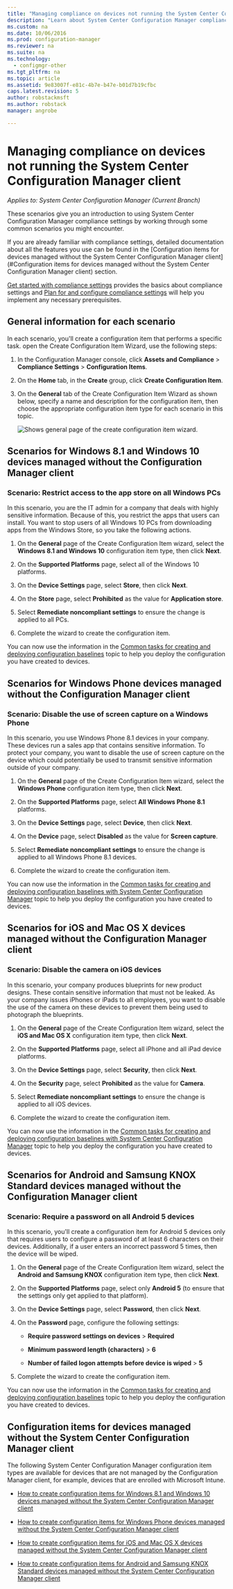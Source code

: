 ```yaml
---
title: "Managing compliance on devices not running the System Center Configuration Manager client | Microsoft Docs"
description: "Learn about System Center Configuration Manager compliance settings by working through some common scenarios."
ms.custom: na
ms.date: 10/06/2016
ms.prod: configuration-manager
ms.reviewer: na
ms.suite: na
ms.technology:
  - configmgr-other
ms.tgt_pltfrm: na
ms.topic: article
ms.assetid: 9e83007f-e81c-4b7e-b47e-b01d7b19cfbc
caps.latest.revision: 5
author: robstackmsftms.author: robstackmanager: angrobe

---
```

# Managing compliance on devices not running the System Center Configuration Manager client*Applies to: System Center Configuration Manager (Current Branch)*
These scenarios give you an introduction to using System Center Configuration Manager compliance settings by working through some common scenarios you might encounter.  

 If you are already familiar with compliance settings, detailed documentation about all the features you use can be found in the [Configuration items for devices managed without the System Center Configuration Manager client](#Configuration items for devices managed without the System Center Configuration Manager client) section.  

 [Get started with compliance settings](../../compliance/get-started/get-started-with-compliance-settings.md) provides the basics about compliance settings and [Plan for and configure compliance settings](../../compliance/plan-design/plan-for-and-configure-compliance-settings.md) will help you implement any necessary prerequisites.  

## General information for each scenario  
 In each scenario, you'll create a configuration item that performs a specific task. open the Create Configuration Item Wizard, use the following steps:  

1.  In the Configuration Manager console, click **Assets and Compliance** > **Compliance Settings** > **Configuration Items**.  

3.  On the **Home** tab, in the **Create** group, click **Create Configuration Item**.  

4.  On the **General** tab of the Create Configuration Item Wizard as shown below, specify a name and description for the configuration item, then choose the appropriate configuration item type for each scenario in this topic.  

     ![Shows general page of the create configuration item wizard.](/sccm/compliance/plan-design/media/Compliance-Settings-Wizard---1.png)  

## Scenarios for Windows 8.1 and Windows 10 devices managed without the Configuration Manager client  

### Scenario: Restrict access to the app store on all Windows PCs  
 In this scenario, you are the IT admin for a company that deals with highly sensitive information. Because of this, you restrict the apps that users can install. You want to stop users of all Windows 10 PCs from downloading apps from the Windows Store, so you take the following actions.  

1.  On the **General** page of the Create Configuration Item wizard, select the **Windows 8.1 and Windows 10** configuration item type, then click **Next**.  

2.  On the **Supported Platforms** page, select all of the Windows 10 platforms.  

3.  On the **Device Settings** page, select **Store**, then click **Next**.  

4.  On the **Store** page, select **Prohibited** as the value for **Application store**.  

5.  Select **Remediate noncompliant settings** to ensure the change is applied to all PCs.  

6.  Complete the wizard to create the configuration item.  

 You can now use the information in the [Common tasks for creating and deploying configuration baselines](../../compliance/plan-design/common-tasks-for-creating-and-deploying-configuration-baselines.md) topic to help you deploy the configuration you have created to devices.  

## Scenarios for Windows Phone devices managed without the Configuration Manager client  

### Scenario: Disable the use of screen capture on a Windows Phone  
 In this scenario, you use Windows Phone 8.1 devices in your company. These devices run a sales app that contains sensitive information. To protect your company, you want to disable the use of screen capture on the device which could potentially be used to transmit sensitive information outside of your company.  

1.  On the **General** page of the Create Configuration Item wizard, select the **Windows Phone** configuration item type, then click **Next**.  

2.  On the **Supported Platforms** page, select **All Windows Phone 8.1** platforms.  

3.  On the **Device Settings** page, select **Device**, then click **Next**.  

4.  On the **Device** page, select **Disabled** as the value for **Screen capture**.  

5.  Select **Remediate noncompliant settings** to ensure the change is applied to all Windows Phone 8.1 devices.  

6.  Complete the wizard to create the configuration item.  

 You can now use the information in the [Common tasks for creating and deploying configuration baselines with System Center Configuration Manager](../../compliance/plan-design/common-tasks-for-creating-and-deploying-configuration-baselines.md) topic to help you deploy the configuration you have created to devices.  

## Scenarios for iOS and Mac OS X devices managed without the Configuration Manager client  

### Scenario: Disable the camera on iOS devices  
 In this scenario, your company produces blueprints for new product designs. These contain sensitive information that must not be leaked. As your company issues iPhones or iPads to all employees, you want to disable the use of the camera on these devices to prevent them being used to photograph the blueprints.  

1.  On the **General** page of the Create Configuration Item wizard, select the **iOS and Mac OS X** configuration item type, then click **Next**.  

2.  On the **Supported Platforms** page, select all iPhone and all iPad device platforms.  

3.  On the **Device Settings** page, select **Security**, then click **Next**.  

4.  On the **Security** page, select **Prohibited** as the value for **Camera**.  

5.  Select **Remediate noncompliant settings** to ensure the change is applied to all iOS devices.  

6.  Complete the wizard to create the configuration item.  

 You can now use the information in the [Common tasks for creating and deploying configuration baselines with System Center Configuration Manager](../../compliance/plan-design/common-tasks-for-creating-and-deploying-configuration-baselines.md) topic to help you deploy the configuration you have created to devices.  

## Scenarios for Android and Samsung KNOX Standard devices managed without the Configuration Manager client  

### Scenario: Require a password on all Android 5 devices  
 In this scenario, you'll create a configuration item for Android 5 devices only that requires users to configure a password of at least 6 characters on their devices. Additionally, if a user enters an incorrect password 5 times, then the device will be wiped.  

1.  On the **General** page of the Create Configuration Item wizard, select the **Android and Samsung KNOX** configuration item type, then click **Next**.  

2.  On the **Supported Platforms** page, select only **Android 5** (to ensure that the settings only get applied to that platform).  

3.  On the **Device Settings** page, select **Password**, then click **Next**.  

4.  On the **Password** page, configure the following settings:  

    -   **Require password settings on devices** > **Required**  

    -   **Minimum password length (characters)** > **6**  

    -   **Number of failed logon attempts before device is wiped** > **5**  

5.  Complete the wizard to create the configuration item.  

 You can now use the information in the [Common tasks for creating and deploying configuration baselines](../../compliance/plan-design/common-tasks-for-creating-and-deploying-configuration-baselines.md) topic to help you deploy the configuration you have created to devices.  

## Configuration items for devices managed without the System Center Configuration Manager client

The following System Center Configuration Manager configuration item types are available for devices that are not managed by the Configuration Manager client, for example, devices that are enrolled with Microsoft Intune.  

 -   [How to create configuration items for Windows 8.1 and Windows 10 devices managed without the System Center Configuration Manager client](emm-create-configuration-items-for-windows-8.1-and-windows-10-devices-managed-without-the-client.md)  

 -   [How to create configuration items for Windows Phone devices managed without the System Center Configuration Manager client](emm-create-configuration-items-for-windows-phone-devices-managed-without-the-client.md)  

 -   [How to create configuration items for iOS and Mac OS X devices managed without the System Center Configuration Manager client](emm-create-configuration-items-for-ios-and-mac-os-x-devices-managed-without-the-client.md)  

 -   [How to create configuration items for Android and Samsung KNOX Standard devices managed without the System Center Configuration Manager client](emm-create-configuration-items-for-android-and-samsung-knox-devices-managed-without-the-client.md)  
